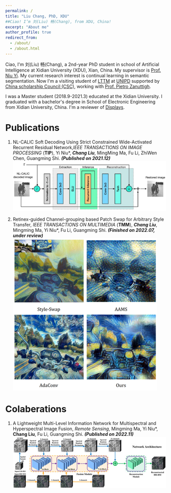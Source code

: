 ```yaml
---
permalink: /
title: "Liu Chang, PhD, XDU"
##Ciao! I’m 刘(Liu) 畅(Chang), from XDU, China!
excerpt: "About me"
author_profile: true
redirect_from: 
  - /about/
  - /about.html
---
```


Ciao, I'm 刘(Liu) 畅(Chang), a 2nd-year PhD student in school of Artificial Intelligence at Xidian University (XDU), Xian, China. My supervisor is [Prof. Niu Yi](https://web.xidian.edu.cn/niuyi/index.html). My current research interest is continual learning in semantic segmentation. Now I'm a visiting student of [LTTM](https://web.xidian.edu.cn/niuyi/index.html) at [UNIPD](https://www.unipd.it/) supported by [China scholarship Council (CSC)](https://www.chinesescholarshipcouncil.com/), working with [Prof. Pietro Zanuttigh](https://lttm.dei.unipd.it/nuovo/staff/zanuttigh.html). 

I was a Master student (2018.9-2021.3) educated at the Xidian University. I graduated with a bachelor's degree in School of Electronic Engineering from Xidian University, China. I'm a reviewer of [Displays](https://www.sciencedirect.com/journal/displays).


Publications
======
1. NL-CALIC Soft Decoding Using Strict Constrained Wide-Activated Recurrent Residual Network,*IEEE TRANSACTIONS ON IMAGE PROCESSING* (**TIP**), Yi Niu\*, ***Chang Liu***, MingMing Ma, Fu Li, ZhiWen Chen, Guangming Shi. ***(Published on 2021.12)*** 
![images](/images/papers/WRSD/wrsd_structure.png)


1. Retinex-guided Channel-grouping based Patch Swap for Arbitrary Style Transfer, *IEEE TRANSACTIONS ON MULTIMEDIA* (**TMM**), ***Chang Liu***, Mingming Ma, Yi Niu\*, Fu Li, Guangming Shi. ***(Finished on 2022.07, under review)***  
![images](/images/papers/ST/style_transfer.png)

Colaberations
======
1. A Lightweight Multi-Level Information Network for Multispectral and Hyperspectral Image Fusion, *Remote Sensing*, Mingming Ma, Yi Niu\*, **Chang Liu**, Fu Li, Guangming Shi. ***(Published on 2022.11)*** 
![images](/images/papers/RS/nn.jpg)

<script type="text/javascript" src="//rf.revolvermaps.com/0/0/6.js?i=5h0oh8r28r6&amp;m=7&amp;c=e63100&amp;cr1=ffffff&amp;f=arial&amp;l=0&amp;bv=90&amp;lx=-420&amp;ly=420&amp;hi=20&amp;he=7&amp;hc=a8ddff&amp;rs=80" async="async"></script>




